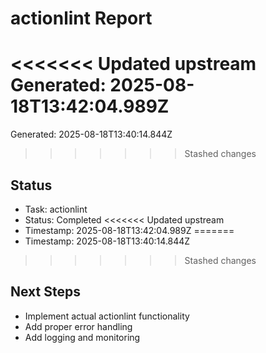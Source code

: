 # actionlint Report

<<<<<<< Updated upstream
Generated: 2025-08-18T13:42:04.989Z
=======
Generated: 2025-08-18T13:40:14.844Z
>>>>>>> Stashed changes

## Status
- Task: actionlint
- Status: Completed
<<<<<<< Updated upstream
- Timestamp: 2025-08-18T13:42:04.989Z
=======
- Timestamp: 2025-08-18T13:40:14.844Z
>>>>>>> Stashed changes

## Next Steps
- Implement actual actionlint functionality
- Add proper error handling
- Add logging and monitoring
